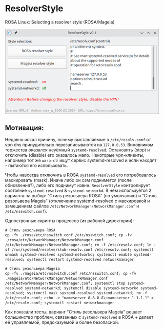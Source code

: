 # ResolverStyle
ROSA Linux: Selecting a resolver style (ROSA/Mageia)  
  
![](https://github.com/AKotov-dev/ResolverStyle/blob/main/Screenshot1.png)
  
Мотивация:
--
Недавно искал причину, почему выставляемые в `/etc/resolv.conf` от vpn dns принудительно перезаписываются на `127.0.0.53`. Виновником торжества оказался неуёмный `systemd-resolved`. Остановить (stop) и отключить (disable) его оказалось мало. Некоторые vpn-клиенты, например тот же `warp-cl`i ищут сервис systemd-resolved и если находят - пытаются его использовать.

Чтобы навсегда отключить в ROSA `systemd-resolved` его потребовалось маскировать (mask). Иначе либо он сам поднимется (после обновления?), либо его поднимут извне. `ResolverStyle` контролирует состояние `systemd-resolved` & `systemd-networkd`. В нём используется 2 варианта на выбор: "Стиль резольвера ROSA" (по умолчанию) и "Стиль резольвера Mageia" (отключение systemd-resolved с маскировкой и замещением файлов `/etc/NetworkManager/NetworkManager.conf` и `/etc/nsswitch.conf`).

Однострочные скрипты процессов (из рабочей директории):
```
# Стиль резольвера ROSA
cp -fv ./rosa/etc/nsswitch.conf /etc/nsswitch.conf; cp -fv ./rosa/etc/NetworkManager/NetworkManager.conf /etc/NetworkManager/NetworkManager.conf; rm -f /etc/resolv.conf; ln -sf /run/systemd/resolve/stub-resolv.conf /etc/resolv.conf; systemctl unmask systemd-resolved systemd-networkd; systemctl enable systemd-resolved; systemctl restart systemd-resolved networkmanager
```
```
# Стиль резольвера Mageia
cp -fv ./mageia/etc/nsswitch.conf /etc/nsswitch.conf; cp -fv ./mageia/etc/NetworkManager/NetworkManager.conf /etc/NetworkManager/NetworkManager.conf; systemctl stop systemd-resolved systemd-networkd; systemctl disable systemd-networkd systemd-resolved; systemctl mask systemd-resolved systemd-networkd; rm -f /etc/resolv.conf; echo -e "nameserver 8.8.8.8\nnameserver 1.1.1.1" > /etc/resolv.conf; systemctl restart networkmanager
```

Как показали тесты, вариант "Cтиль резольвера Mageia" решает большинство проблем, связанных с `systemd-resolved` в ROSA + делает её управляемой, предсказуемой и более безопасной.

